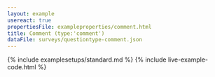 ```yaml
---
layout: example
usereact: true
propertiesFile: exampleproperties/comment.html
title: Comment (type:'comment')
dataFile: surveys/questiontype-comment.json
---
```


{% include examplesetups/standard.md %}
{% include live-example-code.html %}
